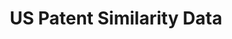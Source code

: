---
citation: "@misc{whalen_us_2019,\n        title = {{US} {Patent} {Similarity} {Data}},\n
  \       url = {https://zenodo.org/record/3552078},\n        abstract = {Pairwise
  semantic similarity measures for US utility patents. Includes measures for citing/cited
  patent pairs, 100 most-similar patents for each patent, and doc2vec vectors for
  each patent.},\n        urldate = {2021-09-15},\n        publisher = {Zenodo},\n
  \       author = {Whalen, Ryan and Lungeanu, Alina and DeChurch, Leslie and Contractor,
  Noshir},\n        month = nov,\n        year = {2019},\n        doi = {10.5281/zenodo.3552078},\n
  \       note = {type: dataset},\n        keywords = {patents, intellectual property,
  innovation, semantic similarity, empirical legal studies},\n}\n"
code: None
cost: None
description: Pairwise semantic similarity measures for US utility patents. Includes
  measures for citing/cited patent pairs, 100 most-similar patents for each patent,
  and doc2vec vectors for each patent.
documentation: Pairwise semantic similarity measures for US utility patents. Includes
  measures for citing/cited patent pairs, 100 most-similar patents for each patent,
  and doc2vec vectors for each patent.
doi: '10.5281/zenodo.3552078

  '
error_metrics: None
last_edit: Tue, 18 Jan 2022 00:10:55 GMT
location: https://zenodo.org/record/3552078
maintained_by: Ryan Whalen
record_creation_timestamp: 09/15/2021, 05:50:18
shortname: us_patent_similarity
tags:
- patents
- intellectual property
- innovation
- similarity
- legal
- patents
terms_of_use: ' Creative Commons Attribution 4.0 International'
timeframe: None
title: US Patent Similarity Data
uuid: 868eaad1-3c6a-4730-a70f-853996962d39
versioning: 'Yes'
---